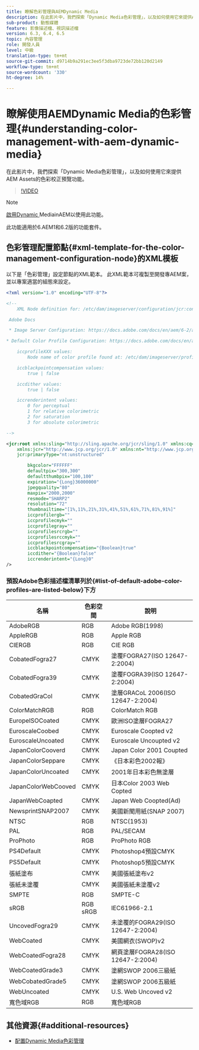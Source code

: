 ```yaml
---
title: 瞭解色彩管理與AEMDynamic Media
description: 在此影片中，我們探索「Dynamic Media色彩管理」，以及如何使用它來提供AEM Assets的色彩校正預覽功能。
sub-product: 動態媒體
feature: 影像描述檔、視訊描述檔
version: 6.3, 6.4, 6.5
topic: 內容管理
role: 開發人員
level: 中級
translation-type: tm+mt
source-git-commit: d9714b9a291ec3ee5f3dba9723de72bb120d2149
workflow-type: tm+mt
source-wordcount: '330'
ht-degree: 14%

---
```



# 瞭解使用AEMDynamic Media的色彩管理{#understanding-color-management-with-aem-dynamic-media}

在此影片中，我們探索「Dynamic Media色彩管理」，以及如何使用它來提供AEM Assets的色彩校正預覽功能。

>[!VIDEO](https://video.tv.adobe.com/v/16792/?quality=9&learn=on)

>[!NOTE]
>
>[啟用Dynamic ](https://docs.adobe.com/docs/en/aem/6-0/administer/integration/dynamic-media/enabling-dynamic-media.html) MediainAEM以使用此功能。

此功能適用於6.AEM1和6.2版的功能套件。

## 色彩管理配置節點{#xml-template-for-the-color-management-configuration-node}的XML模板

以下是「色彩管理」設定節點的XML範本。 此XML範本可複製至開發專AEM案，並以專案適當的組態來設定。

```xml
<?xml version="1.0" encoding="UTF-8"?>

<!--
    XML Node definition for: /etc/dam/imageserver/configuration/jcr:content/settings

 Adobe Docs

 * Image Server Configuration: https://docs.adobe.com/docs/en/aem/6-2/administer/content/dynamic-media/config-dynamic.html#Configuring%20Dynamic%20Media%20Image%20Settings

* Default Color Profile Configuration: https://docs.adobe.com/docs/en/aem/6-1/administer/content/dynamic-media/config-dynamic.html#Configuring%20the%20default%20color%20profiles

    iccprofileXXX values:
        Node name of color profile found at: /etc/dam/imageserver/profiles

    iccblackpointcompensation values:
        true | false

    iccdither values:
        true | false

    iccrenderintent values:
        0 for perceptual
        1 for relative colorimetric
        2 for saturation
        3 for absolute colorimetric

-->

<jcr:root xmlns:sling="http://sling.apache.org/jcr/sling/1.0" xmlns:cq="http://www.day.com/jcr/cq/1.0"
    xmlns:jcr="http://www.jcp.org/jcr/1.0" xmlns:nt="http://www.jcp.org/jcr/nt/1.0"
    jcr:primaryType="nt:unstructured"

        bkgcolor="FFFFFF"
        defaultpix="300,300"
        defaultthumbpix="100,100"
        expiration="{Long}36000000"
        jpegquality="80"
        maxpix="2000,2000"
        resmode="SHARP2"
        resolution="72"
        thumbnailtime="[1%,11%,21%,31%,41%,51%,61%,71%,81%,91%]"
        iccprofilergb=""
        iccprofilecmyk=""
        iccprofilegray=""
        iccprofilesrcrgb=""
        iccprofilesrccmyk=""
        iccprofilesrcgray=""
        iccblackpointcompensation="{Boolean}true"
        iccdither="{Boolean}false"
        iccrenderintent="{Long}0"
/>
```

### 預設Adobe色彩描述檔清單列於{#list-of-default-adobe-color-profiles-are-listed-below}下方

| 名稱 | 色彩空間 | 說明 |
| ------------------- | ---------- | ------------------------------------- |
| AdobeRGB | RGB | Adobe RGB(1998) |
| AppleRGB | RGB | Apple RGB |
| CIERGB | RGB | CIE RGB |
| CobatedFogra27 | CMYK | 塗覆FOGRA27(ISO 12647-2:2004) |
| CobatedFogra39 | CMYK | 塗覆FOGRA39(ISO 12647-2:2004) |
| CobatedGraCol | CMYK | 塗層GRACoL 2006(ISO 12647-2:2004) |
| ColorMatchRGB | RGB | ColorMatch RGB |
| EuropeISOCoated | CMYK | 歐洲ISO塗層FOGRA27 |
| EuroscaleCoobed | CMYK | Euroscale Coopted v2 |
| EuroscaleUncoated | CMYK | Euroscale Uncoupted v2 |
| JapanColorCooverd | CMYK | Japan Color 2001 Coupted |
| JapanColorSeppare | CMYK | 《日本彩色2002報》 |
| JapanColorUncoated | CMYK | 2001年日本彩色無塗層 |
| JapanColorWebCooved | CMYK | 日本Color 2003 Web Copted |
| JapanWebCoapted | CMYK | Japan Web Coopted(Ad) |
| NewsprintSNAP2007 | CMYK | 美國新聞用紙(SNAP 2007) |
| NTSC | RGB | NTSC(1953) |
| PAL | RGB | PAL/SECAM |
| ProPhoto | RGB | ProPhoto RGB |
| PS4Default | CMYK | Photoshop4預設CMYK |
| PS5Default | CMYK | Photoshop5預設CMYK |
| 張紙塗布 | CMYK | 美國張紙塗布v2 |
| 張紙未塗覆 | CMYK | 美國張紙未塗覆v2 |
| SMPTE | RGB | SMPTE-C |
| sRGB | RGB sRGB | IEC61966-2.1 |
| UncovedFogra29 | CMYK | 未塗覆的FOGRA29(ISO 12647-2:2004) |
| WebCoated | CMYK | 美國網衣(SWOP)v2 |
| WebCoatedFogra28 | CMYK | 網頁塗層FOGRA28(ISO 12647-2:2004) |
| WebCoatedGrade3 | CMYK | 塗網SWOP 2006三級紙 |
| WebCobatedGrade5 | CMYK | 塗網SWOP 2006五級紙 |
| WebUncoated | CMYK | U.S. Web Uncoved v2 |
| 寬色域RGB | RGB | 寬色域RGB |

## 其他資源{#additional-resources}

* [配置Dynamic Media色彩管理](https://helpx.adobe.com/experience-manager/6-5/assets/using/config-dynamic.html#ConfiguringDynamicMediaColorManagement)
